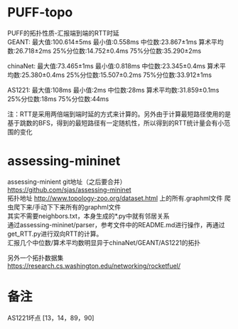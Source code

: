 # PUFF-topo  
PUFF的拓扑性质-汇报端到端的RTT时延  
GEANT:  最大值:100.614±5ms  最小值:0.558ms  中位数:23.867±1ms  算术平均数:26.718±2ms  25%分位数:14.752±0.4ms  75%分位数:35.290±2ms

chinaNet:  最大值:73.465±1ms  最小值:0.818ms  中位数:23.345±0.4ms  算术平均数:25.380±0.4ms  25%分位数:15.507±0.2ms  75%分位数:33.912±1ms

AS1221:  最大值:108ms  最小值:2ms  中位数:28ms  算术平均数:31.859±0.1ms  25%分位数:18ms  75%分位数:44ms

注：RTT是采用两倍端到端时延的方式来计算的。另外由于计算最短路径使用的是基于跳数的BFS，得到的最短路径有一定随机性，所以得到的RTT统计量会有小范围的变化  

# assessing-mininet  
assessing-minient git地址（之后要合并）  
https://github.com/sjas/assessing-mininet  
拓扑地址 http://www.topology-zoo.org/dataset.html
上的所有.graphml文件
爬虫爬下来/手动下下来所有的graphml文件    
其实不需要neighbors.txt，本身生成的*.py中就有邻居关系  
通过assessing-mininet/parser，参考文件中的README.md进行操作，再通过get_RTT.py进行双向RTT的计算。  
汇报几个中位数/算术平均数明显异于chinaNet/GEANT/AS1221的拓扑  


另外一个拓扑数据集  
https://research.cs.washington.edu/networking/rocketfuel/

# 备注  
AS1221坏点 [13，14，89，90]